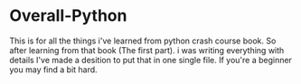 # Overall-Python
This is for all the things i've learned from python crash course book.
So after learning from that book (The first part). i was writing everything with details
I've made a desition to put that in one single file.
If you're a beginner you may find a bit hard.

